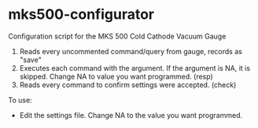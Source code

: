 # mks500-configurator
Configuration script for the MKS 500 Cold Cathode Vacuum Gauge

1. Reads every uncommented command/query from gauge, records as "save"
2. Executes each command with the argument. If the argument is NA, it is skipped. Change NA to value you want programmed. (resp)
3. Reads every command to confirm settings were accepted. (check)

To use:
- Edit the settings file. Change NA to the value you want programmed.
